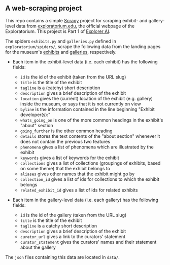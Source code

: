 ## A web-scraping project

This repo contains a simple [Scrapy](https://scrapy.org/) project for scraping exhibit- and gallery-level data from 
[exploratorium.edu](https://www.exploratorium.edu), the official webpage of the Exploratorium. 
This project is Part 1 of [Explorer AI](https://github.com/kristenvonbecker/Explorer_AI).

The spiders `exhibits.py` and `galleries.py` defined in `exploratorium/spiders/`, scrape the following data from 
the landing pages for the museum's [exhibits](https://www.exploratorium.edu/exhibits/all) and 
[galleries](https://www.exploratorium.edu/visit/galleries), respectively.

  - Each item in the exhibit-level data (i.e. each exhibit) has the following fields:
    - `id` is the id of the exhibit (taken from the URL slug)
    - `title` is the title of the exhibit
    - `tagline` is a (catchy) short description
    - `description` gives a brief description of the exhibit
    - `location` gives the (current) location of the exhibit (e.g. gallery) inside the museum, or says that it is not 
currently on view
    - `byline` is the information contained in the line beginning "Exhibit developer(s):"
    - `whats_going_on` is one of the more common headings in the exhibit's "about" section
    - `going_further` is the other common heading
    - `details` stores the text contents of the "about section" whenever it does not contain the previous two features
    - `phenomena` gives a list of phenomena which are illustrated by the exhibit
    - `keywords` gives a list of keywords for the exhibit
    - `collections` gives a list of collections (groupings of exhibits, based on some theme) that the exhibit belongs to
    - `aliases` gives other names that the exhibit might go by
    - `collection_id` gives a list of ids for collections to which the exhibit belongs
    - `related_exhibit_id` gives a list of ids for related exhibits 


  - Each item in the gallery-level data (i.e. each gallery) has the following fields:
    - `id` is the id of the gallery (taken from the URL slug)
    - `title` is the title of the exhibit
    - `tagline` is a catchy short description
    - `description` gives a brief description of the exhibit
    - `curator_url` gives a link to the curators' statement
    - `curator_statement` gives the curators' names and their statement about the gallery
    
The `json` files containing this data are located in `data/`.
